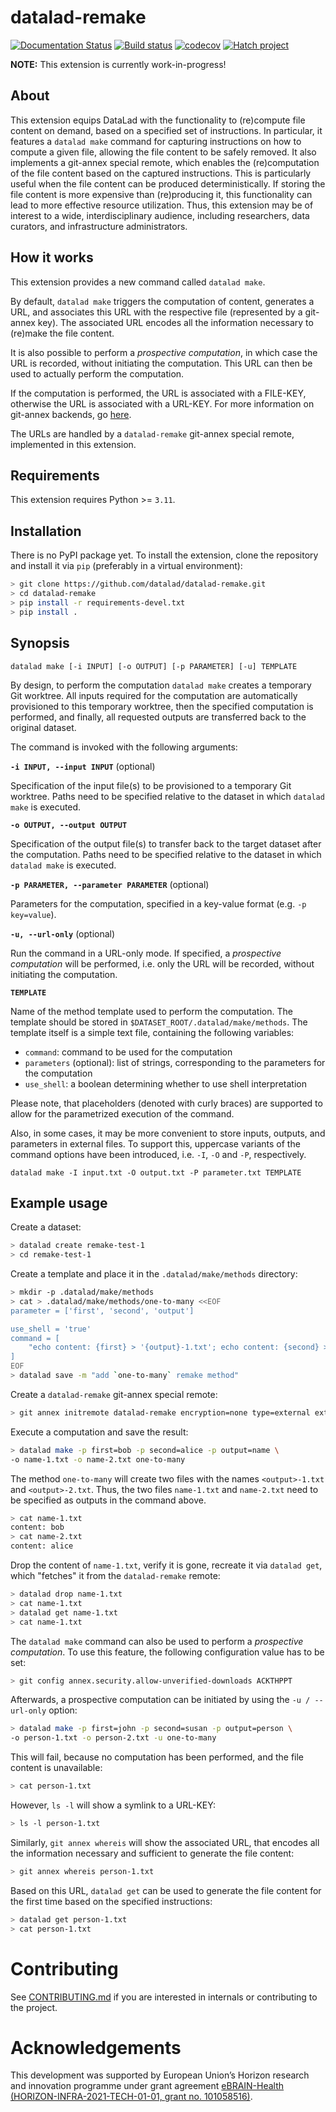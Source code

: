 # datalad-remake

[![Documentation Status](https://readthedocs.org/projects/datalad-remake/badge/?version=latest)](https://datalad-remake.readthedocs.io/en/latest/?badge=latest)
[![Build status](https://ci.appveyor.com/api/projects/status/25vbds4nncadopf8/branch/main?svg=true)](https://ci.appveyor.com/project/mih/datalad-remake/branch/main)
[![codecov](https://codecov.io/github/datalad/datalad-remake/graph/badge.svg?token=EBVAZXLF0J)](https://codecov.io/github/datalad/datalad-remake)
[![Hatch project](https://img.shields.io/badge/%F0%9F%A5%9A-Hatch-4051b5.svg)](https://github.com/pypa/hatch)


**NOTE:** This extension is currently work-in-progress!


## About

This extension equips DataLad with the functionality to (re)compute file
content on demand, based on a specified set of instructions. In particular,
it features a `datalad make` command for capturing instructions on how to
compute a given file, allowing the file content to be safely removed. It also
implements a git-annex special remote, which enables the (re)computation of
the file content based on the captured instructions. This is particularly
useful when the file content can be produced deterministically. If storing
the file content is more expensive than (re)producing it, this functionality
can lead to more effective resource utilization. Thus, this extension may be
of interest to a wide, interdisciplinary audience, including researchers,
data curators, and infrastructure administrators.


## How it works

This extension provides a new command called `datalad make`.

By default, `datalad make` triggers the computation of content, generates a URL,
and associates this URL with the respective file (represented by a git-annex
key). The associated URL encodes all the information necessary to (re)make the
file content. 

It is also possible to perform a *prospective computation*, in which case the
URL is recorded, without initiating the computation. This URL can then be used
to actually perform the computation.

If the computation is performed, the URL is associated with a FILE-KEY,
otherwise the URL is associated with a URL-KEY. For more information on 
git-annex backends, go [here](https://git-annex.branchable.com/backends/).

The URLs are handled by a `datalad-remake` git-annex special remote, implemented in
this extension.


## Requirements

This extension requires Python >= `3.11`.


## Installation

There is no PyPI package yet. To install the extension, clone the repository
and install it via `pip` (preferably in a virtual environment):

```bash
> git clone https://github.com/datalad/datalad-remake.git
> cd datalad-remake
> pip install -r requirements-devel.txt
> pip install .
```


## Synopsis

```
datalad make [-i INPUT] [-o OUTPUT] [-p PARAMETER] [-u] TEMPLATE
```

By design, to perform the computation `datalad make` creates a temporary Git
worktree. All inputs required for the computation are automatically provisioned
to this temporary worktree, then the specified computation is performed, and
finally, all requested outputs are transferred back to the original dataset.

The command is invoked with the following arguments:

**`-i INPUT, --input INPUT`** (optional)

Specification of the input file(s) to be provisioned to a temporary Git
worktree. Paths need to be specified relative to the dataset in which `datalad
make` is executed.

**`-o OUTPUT, --output OUTPUT`**

Specification of the output file(s) to transfer back to the target dataset after
the computation. Paths need to be specified relative to the dataset in which
`datalad make` is executed.

**`-p PARAMETER, --parameter PARAMETER`** (optional)

Parameters for the computation, specified in a key-value format (e.g. `-p
key=value`).

**`-u, --url-only`** (optional)

Run the command in a URL-only mode. If specified, a *prospective computation*
will be performed, i.e. only the URL will be recorded, without initiating the
computation.

**`TEMPLATE`**

Name of the method template used to perform the computation. The template should
be stored in `$DATASET_ROOT/.datalad/make/methods`. The template itself is a
simple text file, containing the following variables:
- `command`: command to be used for the computation
- `parameters` (optional):  list of strings, corresponding to the parameters for
  the computation
- `use_shell`: a boolean determining whether to use shell interpretation

Please note, that placeholders (denoted with curly braces) are supported to allow
for the parametrized execution of the command.

Also, in some cases, it may be more convenient to store inputs, outputs, and
parameters in external files. To support this, uppercase variants of the
command options have been introduced, i.e. `-I`, `-O` and `-P`, respectively.

```
datalad make -I input.txt -O output.txt -P parameter.txt TEMPLATE
```


## Example usage

Create a dataset:


```bash
> datalad create remake-test-1
> cd remake-test-1
```

Create a template and place it in the `.datalad/make/methods` directory:

```bash
> mkdir -p .datalad/make/methods
> cat > .datalad/make/methods/one-to-many <<EOF
parameter = ['first', 'second', 'output']

use_shell = 'true'
command = [
    "echo content: {first} > '{output}-1.txt'; echo content: {second} > '{output}-2.txt'",
]
EOF
> datalad save -m "add `one-to-many` remake method"
```

Create a `datalad-remake` git-annex special remote:
```bash
> git annex initremote datalad-remake encryption=none type=external externaltype=datalad-remake
```

Execute a computation and save the result:
```bash
> datalad make -p first=bob -p second=alice -p output=name \
-o name-1.txt -o name-2.txt one-to-many
```
The method `one-to-many` will create two files with the names `<output>-1.txt`
and `<output>-2.txt`. Thus, the two files `name-1.txt` and `name-2.txt` need to
be specified as outputs in the command above.

```bash
> cat name-1.txt
content: bob
> cat name-2.txt
content: alice
```

Drop the content of `name-1.txt`, verify it is gone, recreate it via
`datalad get`, which "fetches" it from the `datalad-remake` remote:

```bash
> datalad drop name-1.txt
> cat name-1.txt
> datalad get name-1.txt
> cat name-1.txt
``` 

The `datalad make` command can also be used to perform a *prospective
computation*. To use this feature, the following configuration value 
has to be set:

```bash
> git config annex.security.allow-unverified-downloads ACKTHPPT
```

Afterwards, a prospective computation can be initiated by using the 
`-u / --url-only` option:

```bash
> datalad make -p first=john -p second=susan -p output=person \
-o person-1.txt -o person-2.txt -u one-to-many
```

This will fail, because no computation has been performed, and the file content
is unavailable:

```bash
> cat person-1.txt
```

However, `ls -l` will show a symlink to a URL-KEY:

```bash
> ls -l person-1.txt
```

Similarly, `git annex whereis` will show the associated URL, that encodes all
the information necessary and sufficient to generate the file content:

```bash
> git annex whereis person-1.txt
```

Based on this URL, `datalad get` can be used to generate the file content for
the first time based on the specified instructions:

```bash
> datalad get person-1.txt
> cat person-1.txt
```


# Contributing

See [CONTRIBUTING.md](CONTRIBUTING.md) if you are interested in internals or
contributing to the project.


# Acknowledgements

This development was supported by European Union’s Horizon research and
innovation programme under grant agreement [eBRAIN-Health
(HORIZON-INFRA-2021-TECH-01-01, grant no.
101058516)](https://cordis.europa.eu/project/id/101058516).
